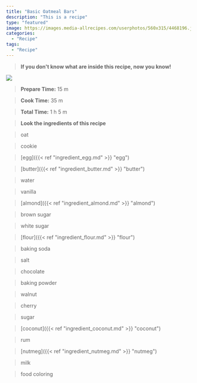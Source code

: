 ```yaml
---
title: "Basic Oatmeal Bars"
description: "This is a recipe"
type: "featured"
image: https://images.media-allrecipes.com/userphotos/560x315/4468196.jpg
categories: 
  - "Recipe"
tags: 
  - "Recipe"
---
```



>**If you don't know what are inside this recipe, now you know!**

![](../images/Recipes-Banner.jpg)
> **Prepare Time:** 15 m


> **Cook Time:** 35 m


> **Total Time:** 1 h 5 m

> **Look the ingredients of this recipe**

> oat

> cookie

> [egg]({{< ref "ingredient_egg.md" >}} "egg")

> [butter]({{< ref "ingredient_butter.md" >}} "butter")

> water

> vanilla

> [almond]({{< ref "ingredient_almond.md" >}} "almond")

> brown sugar

> white sugar

> [flour]({{< ref "ingredient_flour.md" >}} "flour")

> baking soda

> salt

> chocolate

> baking powder

> walnut

> cherry

> sugar

> [coconut]({{< ref "ingredient_coconut.md" >}} "coconut")

> rum

> [nutmeg]({{< ref "ingredient_nutmeg.md" >}} "nutmeg")

> milk

> food coloring

